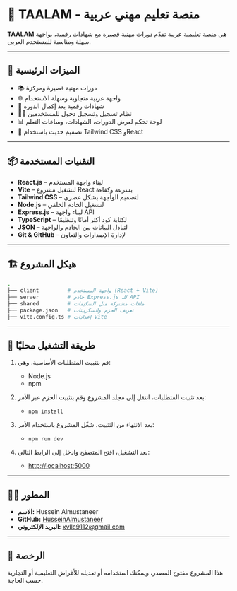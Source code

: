 # 🧠 TAALAM - منصة تعليم مهني عربية

**TAALAM** هي منصة تعليمية عربية تقدّم دورات مهنية قصيرة مع شهادات رقمية، بواجهة سهلة ومناسبة للمستخدم العربي.

---

## 🎯 الميزات الرئيسية

- 📚 دورات مهنية قصيرة ومركزة  
- 🌐 واجهة عربية متجاوبة وسهلة الاستخدام  
- 🪪 شهادات رقمية بعد إكمال الدورة  
- 🧑‍🏫 نظام تسجيل وتسجيل دخول للمستخدمين  
- 📊 لوحة تحكم لعرض الدورات، الشهادات، وساعات التعلم  
- 🎨 تصميم حديث باستخدام Tailwind CSS وReact

---

## 📦 التقنيات المستخدمة

- **React.js** – لبناء واجهة المستخدم  
- **Vite** – لتشغيل مشروع React بسرعة وكفاءة  
- **Tailwind CSS** – لتصميم الواجهة بشكل عصري  
- **Node.js** – لتشغيل الخادم الخلفي  
- **Express.js** – لبناء واجهة API  
- **TypeScript** – لكتابة كود أكثر أمانًا وتنظيمًا  
- **JSON** – لتبادل البيانات بين الخادم والواجهة  
- **Git & GitHub** – لإدارة الإصدارات والتعاون

---

## 🏗️ هيكل المشروع

```bash
.
├── client         # واجهة المستخدم (React + Vite)
├── server         # خادم Express.js للـ API
├── shared         # ملفات مشتركة مثل السكيمات
├── package.json   # تعريف الحزم والسكريبتات
├── vite.config.ts # إعدادات Vite
```

---

## 🚀 طريقة التشغيل محليًا

1. قم بتثبيت المتطلبات الأساسية، وهي:
   - Node.js  
   - npm

2. بعد تثبيت المتطلبات، انتقل إلى مجلد المشروع وقم بتثبيت الحزم عبر الأمر:
   - `npm install`

3. بعد الانتهاء من التثبيت، شغّل المشروع باستخدام الأمر:
   - `npm run dev`

4. بعد التشغيل، افتح المتصفح وادخل إلى الرابط التالي:
   - [http://localhost:5000](http://localhost:5000)

---

## 👨‍💻 المطور

- **الاسم:** Hussein Almustaneer  
- **GitHub:** [HusseinAlmustaneer](https://github.com/HusseinAlmustaneer)  
- **البريد الإلكتروني:** xvllc9112@gmail.com

---

## 📃 الرخصة

هذا المشروع مفتوح المصدر، ويمكنك استخدامه أو تعديله للأغراض التعليمية أو التجارية حسب الحاجة.
